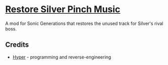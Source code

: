 # [Restore Silver Pinch Music](https://gamebanana.com/sounds/56128)
A mod for Sonic Generations that restores the unused track for Silver's rival boss.

## Credits
- [Hyper](https://github.com/HyperBE32) - programming and reverse-engineering